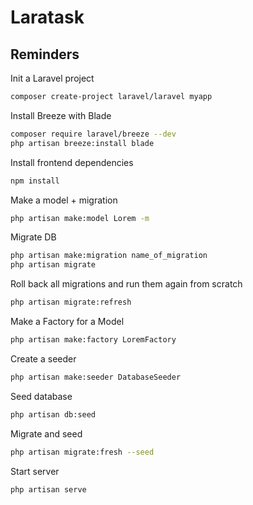 # Laratask

## Reminders

Init a Laravel project
```bash
composer create-project laravel/laravel myapp
```

Install Breeze with Blade
```bash
composer require laravel/breeze --dev
php artisan breeze:install blade
```

Install frontend dependencies
```bash
npm install
```

Make a model + migration
```bash
php artisan make:model Lorem -m
```

Migrate DB
```bash
php artisan make:migration name_of_migration
php artisan migrate
```

Roll back all migrations and run them again from scratch
```bash
php artisan migrate:refresh
```

Make a Factory for a Model
```bash
php artisan make:factory LoremFactory
```

Create a seeder
```bash
php artisan make:seeder DatabaseSeeder
```

Seed database
```bash
php artisan db:seed
```

Migrate and seed
```bash
php artisan migrate:fresh --seed
```

Start server
```bash
php artisan serve
```

